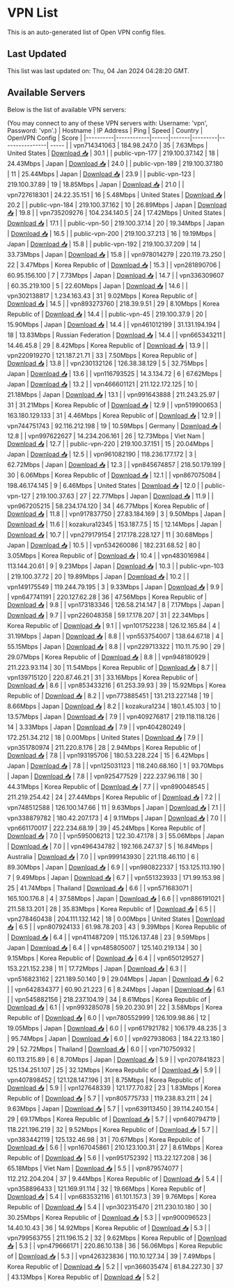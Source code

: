 # VPN List

This is an auto-generated list of Open VPN config files.

## Last Updated

This list was last updated on: Thu, 04 Jan 2024 04:28:20 GMT.

## Available Servers

Below is the list of available VPN servers:

(You may connect to any of these VPN servers with: Username: 'vpn', Password: 'vpn'.)
| Hostname | IP Address | Ping | Speed | Country | OpenVPN Config | Score |
|----------|------------|------|-------|---------|----------------| ----- |
| vpn714341063 | 184.98.247.0 | 35 | 7.63Mbps | United States | [Download 📥](./configs/server_0_US.ovpn) | 30.1 |
| public-vpn-177 | 219.100.37.142 | 18 | 24.43Mbps | Japan | [Download 📥](./configs/server_1_JP.ovpn) | 24.0 |
| public-vpn-189 | 219.100.37.180 | 11 | 25.44Mbps | Japan | [Download 📥](./configs/server_2_JP.ovpn) | 23.9 |
| public-vpn-123 | 219.100.37.89 | 19 | 18.85Mbps | Japan | [Download 📥](./configs/server_3_JP.ovpn) | 21.0 |
| vpn727618301 | 24.22.35.151 | 16 | 5.48Mbps | United States | [Download 📥](./configs/server_4_US.ovpn) | 20.2 |
| public-vpn-184 | 219.100.37.162 | 10 | 26.89Mbps | Japan | [Download 📥](./configs/server_5_JP.ovpn) | 19.8 |
| vpn735209276 | 104.234.140.5 | 24 | 17.42Mbps | United States | [Download 📥](./configs/server_6_US.ovpn) | 17.1 |
| public-vpn-50 | 219.100.37.14 | 20 | 19.34Mbps | Japan | [Download 📥](./configs/server_7_JP.ovpn) | 16.5 |
| public-vpn-200 | 219.100.37.213 | 16 | 19.19Mbps | Japan | [Download 📥](./configs/server_8_JP.ovpn) | 15.8 |
| public-vpn-192 | 219.100.37.209 | 14 | 33.73Mbps | Japan | [Download 📥](./configs/server_9_JP.ovpn) | 15.8 |
| vpn978014279 | 220.119.73.250 | 22 | 3.47Mbps | Korea Republic of | [Download 📥](./configs/server_10_KR.ovpn) | 15.3 |
| vpn281890706 | 60.95.156.100 | 7 | 7.73Mbps | Japan | [Download 📥](./configs/server_11_JP.ovpn) | 14.7 |
| vpn336309607 | 60.35.219.100 | 5 | 22.60Mbps | Japan | [Download 📥](./configs/server_12_JP.ovpn) | 14.6 |
| vpn302138817 | 1.234.163.43 | 31 | 9.02Mbps | Korea Republic of | [Download 📥](./configs/server_13_KR.ovpn) | 14.5 |
| vpn893273760 | 218.39.9.51 | 29 | 8.10Mbps | Korea Republic of | [Download 📥](./configs/server_14_KR.ovpn) | 14.4 |
| public-vpn-45 | 219.100.37.9 | 20 | 15.90Mbps | Japan | [Download 📥](./configs/server_15_JP.ovpn) | 14.4 |
| vpn461012199 | 31.131.194.194 | 18 | 13.83Mbps | Russian Federation | [Download 📥](./configs/server_16_RU.ovpn) | 14.4 |
| vpn665343211 | 14.46.45.8 | 29 | 8.42Mbps | Korea Republic of | [Download 📥](./configs/server_17_KR.ovpn) | 13.9 |
| vpn220919270 | 121.187.21.71 | 33 | 7.50Mbps | Korea Republic of | [Download 📥](./configs/server_18_KR.ovpn) | 13.8 |
| vpn230132126 | 126.38.38.129 | 5 | 32.75Mbps | Japan | [Download 📥](./configs/server_19_JP.ovpn) | 13.6 |
| vpn116793525 | 14.3.134.72 | 6 | 67.62Mbps | Japan | [Download 📥](./configs/server_20_JP.ovpn) | 13.2 |
| vpn466601121 | 211.122.172.125 | 10 | 21.18Mbps | Japan | [Download 📥](./configs/server_21_JP.ovpn) | 13.1 |
| vpn991643888 | 211.243.25.97 | 31 | 31.21Mbps | Korea Republic of | [Download 📥](./configs/server_22_KR.ovpn) | 12.9 |
| vpn519900653 | 163.180.129.133 | 31 | 4.46Mbps | Korea Republic of | [Download 📥](./configs/server_23_KR.ovpn) | 12.9 |
| vpn744751743 | 92.116.212.198 | 19 | 10.59Mbps | Germany | [Download 📥](./configs/server_24_DE.ovpn) | 12.8 |
| vpn997622627 | 14.234.206.161 | 26 | 12.73Mbps | Viet Nam | [Download 📥](./configs/server_25_VN.ovpn) | 12.7 |
| public-vpn-220 | 219.100.37.151 | 15 | 20.04Mbps | Japan | [Download 📥](./configs/server_26_JP.ovpn) | 12.5 |
| vpn961082190 | 118.236.177.172 | 3 | 62.72Mbps | Japan | [Download 📥](./configs/server_27_JP.ovpn) | 12.3 |
| vpn845674857 | 218.50.179.199 | 30 | 6.06Mbps | Korea Republic of | [Download 📥](./configs/server_28_KR.ovpn) | 12.1 |
| vpn867075084 | 198.46.174.145 | 9 | 6.46Mbps | United States | [Download 📥](./configs/server_29_US.ovpn) | 12.0 |
| public-vpn-127 | 219.100.37.63 | 27 | 22.77Mbps | Japan | [Download 📥](./configs/server_30_JP.ovpn) | 11.9 |
| vpn967205215 | 58.234.174.120 | 34 | 46.77Mbps | Korea Republic of | [Download 📥](./configs/server_31_KR.ovpn) | 11.8 |
| vpn917837750 | 27.83.184.169 | 3 | 9.50Mbps | Japan | [Download 📥](./configs/server_32_JP.ovpn) | 11.6 |
| kozakura12345 | 153.187.7.5 | 15 | 12.14Mbps | Japan | [Download 📥](./configs/server_33_JP.ovpn) | 10.7 |
| vpn279179154 | 217.178.228.127 | 11 | 30.68Mbps | Japan | [Download 📥](./configs/server_34_JP.ovpn) | 10.5 |
| vpn534260086 | 182.231.68.52 | 80 | 3.05Mbps | Korea Republic of | [Download 📥](./configs/server_35_KR.ovpn) | 10.4 |
| vpn483016984 | 113.144.20.61 | 9 | 9.23Mbps | Japan | [Download 📥](./configs/server_36_JP.ovpn) | 10.3 |
| public-vpn-103 | 219.100.37.72 | 20 | 19.89Mbps | Japan | [Download 📥](./configs/server_37_JP.ovpn) | 10.2 |
| vpn149175549 | 119.244.79.195 | 3 | 9.33Mbps | Japan | [Download 📥](./configs/server_38_JP.ovpn) | 9.9 |
| vpn647741191 | 220.127.62.28 | 36 | 47.56Mbps | Korea Republic of | [Download 📥](./configs/server_39_KR.ovpn) | 9.8 |
| vpn173183346 | 126.58.214.147 | 8 | 7.17Mbps | Japan | [Download 📥](./configs/server_40_JP.ovpn) | 9.7 |
| vpn226048358 | 59.17.178.207 | 31 | 22.34Mbps | Korea Republic of | [Download 📥](./configs/server_41_KR.ovpn) | 9.1 |
| vpn101752238 | 126.12.165.84 | 4 | 31.19Mbps | Japan | [Download 📥](./configs/server_42_JP.ovpn) | 8.8 |
| vpn553754007 | 138.64.67.18 | 4 | 55.15Mbps | Japan | [Download 📥](./configs/server_43_JP.ovpn) | 8.8 |
| vpn229713322 | 110.11.75.90 | 29 | 29.07Mbps | Korea Republic of | [Download 📥](./configs/server_44_KR.ovpn) | 8.8 |
| vpn948180929 | 211.223.93.114 | 30 | 11.54Mbps | Korea Republic of | [Download 📥](./configs/server_45_KR.ovpn) | 8.7 |
| vpn139715120 | 220.87.46.21 | 31 | 33.16Mbps | Korea Republic of | [Download 📥](./configs/server_46_KR.ovpn) | 8.6 |
| vpn853433216 | 61.253.39.93 | 39 | 15.92Mbps | Korea Republic of | [Download 📥](./configs/server_47_KR.ovpn) | 8.2 |
| vpn773885451 | 131.213.227.148 | 19 | 8.66Mbps | Japan | [Download 📥](./configs/server_48_JP.ovpn) | 8.2 |
| kozakura1234 | 180.1.45.103 | 10 | 13.57Mbps | Japan | [Download 📥](./configs/server_49_JP.ovpn) | 7.9 |
| vpn409276817 | 219.118.118.126 | 14 | 3.33Mbps | Japan | [Download 📥](./configs/server_50_JP.ovpn) | 7.9 |
| vpn404280249 | 172.251.34.212 | 18 | 0.00Mbps | United States | [Download 📥](./configs/server_51_US.ovpn) | 7.9 |
| vpn351780974 | 211.220.8.176 | 28 | 2.94Mbps | Korea Republic of | [Download 📥](./configs/server_52_KR.ovpn) | 7.8 |
| vpn193195706 | 180.53.228.224 | 15 | 6.42Mbps | Japan | [Download 📥](./configs/server_53_JP.ovpn) | 7.8 |
| vpn125031123 | 118.240.68.160 | 1 | 93.70Mbps | Japan | [Download 📥](./configs/server_54_JP.ovpn) | 7.8 |
| vpn925477529 | 222.237.96.118 | 30 | 44.31Mbps | Korea Republic of | [Download 📥](./configs/server_55_KR.ovpn) | 7.7 |
| vpn890048545 | 211.219.254.42 | 24 | 27.44Mbps | Korea Republic of | [Download 📥](./configs/server_56_KR.ovpn) | 7.2 |
| vpn748512588 | 126.100.147.66 | 11 | 9.63Mbps | Japan | [Download 📥](./configs/server_57_JP.ovpn) | 7.1 |
| vpn338879782 | 180.42.207.173 | 4 | 9.11Mbps | Japan | [Download 📥](./configs/server_58_JP.ovpn) | 7.0 |
| vpn661170017 | 222.234.68.19 | 39 | 45.24Mbps | Korea Republic of | [Download 📥](./configs/server_59_KR.ovpn) | 7.0 |
| vpn595006213 | 122.30.47.178 | 3 | 55.06Mbps | Japan | [Download 📥](./configs/server_60_JP.ovpn) | 7.0 |
| vpn496434782 | 192.166.247.37 | 5 | 16.84Mbps | Australia | [Download 📥](./configs/server_61_AU.ovpn) | 7.0 |
| vpn999143930 | 221.118.46.110 | 6 | 89.30Mbps | Japan | [Download 📥](./configs/server_62_JP.ovpn) | 6.9 |
| vpn980822337 | 153.125.113.190 | 7 | 9.49Mbps | Japan | [Download 📥](./configs/server_63_JP.ovpn) | 6.7 |
| vpn551323933 | 171.99.153.98 | 25 | 41.74Mbps | Thailand | [Download 📥](./configs/server_64_TH.ovpn) | 6.6 |
| vpn571683071 | 165.100.176.8 | 4 | 37.58Mbps | Japan | [Download 📥](./configs/server_65_JP.ovpn) | 6.6 |
| vpn886191021 | 211.58.13.201 | 28 | 35.83Mbps | Korea Republic of | [Download 📥](./configs/server_66_KR.ovpn) | 6.5 |
| vpn278460438 | 204.111.132.142 | 18 | 0.00Mbps | United States | [Download 📥](./configs/server_67_US.ovpn) | 6.5 |
| vpn807924133 | 61.98.78.203 | 43 | 9.39Mbps | Korea Republic of | [Download 📥](./configs/server_68_KR.ovpn) | 6.4 |
| vpn411487209 | 115.126.137.48 | 23 | 9.59Mbps | Japan | [Download 📥](./configs/server_69_JP.ovpn) | 6.4 |
| vpn485805007 | 125.140.219.134 | 30 | 9.15Mbps | Korea Republic of | [Download 📥](./configs/server_70_KR.ovpn) | 6.4 |
| vpn650129527 | 153.221.152.238 | 11 | 17.72Mbps | Japan | [Download 📥](./configs/server_71_JP.ovpn) | 6.3 |
| vpn516823162 | 221.189.50.140 | 9 | 29.04Mbps | Japan | [Download 📥](./configs/server_72_JP.ovpn) | 6.2 |
| vpn642834377 | 60.90.21.223 | 6 | 8.24Mbps | Japan | [Download 📥](./configs/server_73_JP.ovpn) | 6.1 |
| vpn545882156 | 218.237.104.19 | 34 | 8.61Mbps | Korea Republic of | [Download 📥](./configs/server_74_KR.ovpn) | 6.1 |
| vpn993285078 | 59.20.230.91 | 22 | 3.58Mbps | Korea Republic of | [Download 📥](./configs/server_75_KR.ovpn) | 6.0 |
| vpn780552999 | 126.109.98.86 | 12 | 19.05Mbps | Japan | [Download 📥](./configs/server_76_JP.ovpn) | 6.0 |
| vpn617921782 | 106.179.48.235 | 3 | 95.74Mbps | Japan | [Download 📥](./configs/server_77_JP.ovpn) | 6.0 |
| vpn927938063 | 184.22.13.180 | 29 | 52.72Mbps | Thailand | [Download 📥](./configs/server_78_TH.ovpn) | 6.0 |
| vpn710750932 | 60.113.215.89 | 6 | 8.70Mbps | Japan | [Download 📥](./configs/server_79_JP.ovpn) | 5.9 |
| vpn207841823 | 125.134.251.107 | 25 | 32.12Mbps | Korea Republic of | [Download 📥](./configs/server_80_KR.ovpn) | 5.9 |
| vpn407898452 | 121.128.147.196 | 31 | 8.75Mbps | Korea Republic of | [Download 📥](./configs/server_81_KR.ovpn) | 5.9 |
| vpn127648339 | 121.177.70.82 | 23 | 1.83Mbps | Korea Republic of | [Download 📥](./configs/server_82_KR.ovpn) | 5.7 |
| vpn805775733 | 119.238.83.211 | 24 | 9.63Mbps | Japan | [Download 📥](./configs/server_83_JP.ovpn) | 5.7 |
| vpn639113450 | 39.114.240.154 | 29 | 69.17Mbps | Korea Republic of | [Download 📥](./configs/server_84_KR.ovpn) | 5.7 |
| vpn640794719 | 118.221.196.219 | 32 | 9.52Mbps | Korea Republic of | [Download 📥](./configs/server_85_KR.ovpn) | 5.7 |
| vpn383442119 | 125.132.46.98 | 31 | 70.67Mbps | Korea Republic of | [Download 📥](./configs/server_86_KR.ovpn) | 5.6 |
| vpn167045861 | 210.123.100.31 | 27 | 8.61Mbps | Korea Republic of | [Download 📥](./configs/server_87_KR.ovpn) | 5.6 |
| vpn951752392 | 113.22.127.208 | 36 | 65.18Mbps | Viet Nam | [Download 📥](./configs/server_88_VN.ovpn) | 5.5 |
| vpn879574077 | 112.212.204.204 | 37 | 9.44Mbps | Korea Republic of | [Download 📥](./configs/server_89_KR.ovpn) | 5.4 |
| vpn358896433 | 121.169.91.114 | 32 | 19.66Mbps | Korea Republic of | [Download 📥](./configs/server_90_KR.ovpn) | 5.4 |
| vpn683532116 | 61.101.157.3 | 39 | 9.76Mbps | Korea Republic of | [Download 📥](./configs/server_91_KR.ovpn) | 5.4 |
| vpn302315470 | 211.230.10.180 | 30 | 30.25Mbps | Korea Republic of | [Download 📥](./configs/server_92_KR.ovpn) | 5.3 |
| vpn900096523 | 14.40.10.43 | 36 | 14.92Mbps | Korea Republic of | [Download 📥](./configs/server_93_KR.ovpn) | 5.3 |
| vpn799563755 | 211.196.15.2 | 32 | 9.62Mbps | Korea Republic of | [Download 📥](./configs/server_94_KR.ovpn) | 5.3 |
| vpn479666171 | 220.86.10.138 | 36 | 56.06Mbps | Korea Republic of | [Download 📥](./configs/server_95_KR.ovpn) | 5.3 |
| vpn426323836 | 110.10.127.34 | 39 | 7.49Mbps | Korea Republic of | [Download 📥](./configs/server_96_KR.ovpn) | 5.2 |
| vpn366035474 | 61.84.227.30 | 37 | 43.13Mbps | Korea Republic of | [Download 📥](./configs/server_97_KR.ovpn) | 5.2 |
